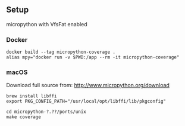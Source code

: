 ## Setup

micropython with VfsFat enabled

### Docker

```
docker build --tag micropython-coverage .
alias mpy="docker run -v $PWD:/app --rm -it micropython-coverage"
```

### macOS

Download full source from: http://www.micropython.org/download

```
brew install libffi
export PKG_CONFIG_PATH="/usr/local/opt/libffi/lib/pkgconfig"

cd micropython-?.??/ports/unix
make coverage
```
